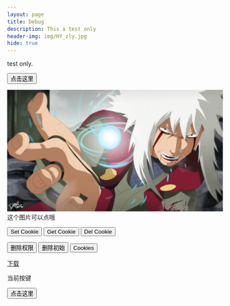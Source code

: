 ```yaml
---
layout: page
title: Debug
description: This a test only 
header-img: img/HY_zly.jpg
hide: true
---
```


test only.

<button type="button" onclick="alert('Welcome!')">点击这里</button>

<script>
function changeImage()
{
	var element = document.getElementById('t_cg_pic');
		if(element.src.match("/img/HY_zly.jpg"))
		{
			element.src="/img/HY_mr.jpg";
		}
		else
		{
			element.src="/img/HY_zly.jpg";
		}
}
</script>

<img src="/img/HY_zly.jpg" onclick="changeImage()" id="t_cg_pic" alt="img test" /> 
这个图片可以点哦  

<button type="button" onclick="setCookie('test_c','666','s10')" >Set Cookie</button>
<button type="button" onclick="alert(getCookie('test_c'))">Get Cookie</button>
<button type="button" onclick="delCookie('test_c')">Del Cookie</button>

<p id="Quan_name"></p>
<button onclick="delCookie('Quan_name')" type="button" class="btn btn-block btn-info">删除权限</button>
<button onclick="delCookie('Long_Time_No_See')" type="button" class="btn btn-block btn-info">删除初始</button>
<button onclick="alert(document.cookie)" type="button" class="btn btn-block btn-info">Cookies</button>

<a href="/Files/Y" download="Y">下载</a>

<p id="Key_code">当前按键</p>
<script>
function For_KeyCode(event)
{
	var e = event || window.event || arguments.callee.caller.arguments[0];
	if(e)
	{
		document.getElementById("Key_code").innerHTML="当前按键keycode:"+e.keyCode;
	}
}
</script>

<script>
function Lean()
{
	var test_class = AV.Object.extend('test');
	var test = new test_class();
	test.set('name','Kewth');
	test.set('test_name','LaLaLa');
	test.save({ TTT: 'aaa' }).then(
		function(todo)
		{
			save(todo.id);
			dealWith(todo);
			alert('Lean test!');
		} ,
		function(error)
		{
			dealWith(error)
		} )
}
</script>
<button type="button" onclick="Lean()">点击这里</button>
